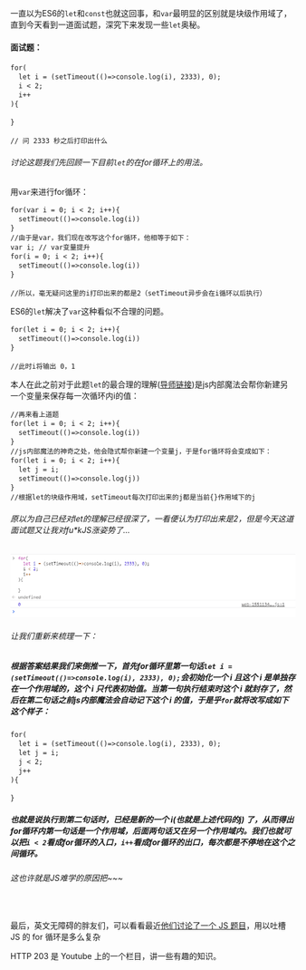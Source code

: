 一直以为ES6的`let`和`const`也就这回事，和`var`最明显的区别就是块级作用域了，直到今天看到一道面试题，深究下来发现一些`let`奥秘。
#### 面试题：
```
for(
  let i = (setTimeout(()=>console.log(i), 2333), 0);
  i < 2;
  i++
){
  
}

// 问 2333 秒之后打印出什么
```

###### 讨论这题我们先回顾一下目前`let`的在for循环上的用法。
用`var`来进行for循环：
```
for(var i = 0; i < 2; i++){
  setTimeout(()=>console.log(i))
}
//由于是var，我们现在改写这个for循环，他相等于如下：
var i; // var变量提升
for(i = 0; i < 2; i++){
  setTimeout(()=>console.log(i))
}

//所以，毫无疑问这里的i打印出来的都是2（setTimeout异步会在i循环以后执行）
```
ES6的`let`解决了`var`这种看似不合理的问题。
```
for(let i = 0; i < 2; i++){
  setTimeout(()=>console.log(i))
}

//此时i将输出 0，1
```
本人在此之前对于此题`let`的最合理的理解([导师链接](https://xiedaimala.com/tasks/b2b61490-85e1-4b2f-a8a5-bc777a8203e0/#/video_tutorial/9d78a1aa-0d4d-4b53-8316-88e5d0ba1aa2))是js内部魔法会帮你新建另一个变量来保存每一次循环内i的值：
```
//再来看上道题
for(let i = 0; i < 2; i++){
  setTimeout(()=>console.log(i))
}
//js内部魔法的神奇之处，他会隐式帮你新建一个变量j，于是for循环将会变成如下：
for(let i = 0; i < 2; i++){
  let j = i;
  setTimeout(()=>console.log(j))
}
//根据let的块级作用域，setTimeout每次打印出来的j都是当前{}作用域下的j
```
###### 原以为自己已经对let的理解已经很深了，一看便认为打印出来是2，但是今天这道面试题又让我对fu*kJS涨姿势了...

![为什么是 0 ?!!!　　=。=](./images/js-let/js-let_(1).png)

###### 让我们重新来梳理一下：
##### 根据答案结果我们来倒推一下，首先for循环里第一句话`let i = (setTimeout(()=>console.log(i), 2333), 0);`会初始化一个 i 且这个 i 是单独存在一个作用域的，这个 i 只代表初始值。当第一句执行结束时这个 i 就封存了，然后在第二句话之前js内部魔法会自动记下这个 i 的值，于是乎`for`就将改写成如下这个样子：
```
for(
  let i = (setTimeout(()=>console.log(i), 2333), 0);
  let j = i;
  j < 2;
  j++
){
  
}
```
##### 也就是说执行到第二句话时，已经是新的一个 i(也就是上述代码的j) 了，从而得出for循环内第一句话是一个作用域，后面两句话又在另一个作用域内。我们也就可以把`i < 2`看成for循环的入口，`i++`看成for循环的出口，每次都是不停地在这个之间循环。
###### 这也许就是JS难学的原因把~~~
<br/>

最后，英文无障碍的胖友们，可以看看最近[他们讨论了一个 JS 题目](https://link.zhihu.com/?target=https%3A//www.youtube.com/watch%3Fv%3DNzokr6Boeaw%26list%3DPLNYkxOF6rcIAKIQFsNbV0JDws_G_bnNo9)，用以吐槽 JS 的 for 循环是多么复杂

HTTP 203 是 Youtube 上的一个栏目，讲一些有趣的知识。


